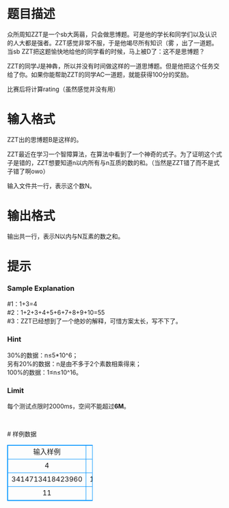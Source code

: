 # 

 
 # 题目描述 
<p>众所周知ZZT是一个sb大蒟蒻，只会做思博题。可是他的学长和同学们以及认识的人大都是强者。ZZT感觉非常不服，于是他竭尽所有知识（雾&nbsp;，出了一道题。当sb&nbsp;ZZT把这题愉快地给他的同学看的时候，马上被D了：这不是思博题？</p>

<p>ZZT的同学J是神犇，所以并没有时间做这样的一道思博题。但是他把这个任务交给了你。如果你能帮助ZZT的同学AC一道题，就能获得100分的奖励。</p>

<p>比赛后将计算rating（虽然感觉并没有用）</p> 

 
 # 输入格式 
<p>ZZT出的思博题B是这样的。</p>

<p>ZZT最近在学习一个智障算法，在算法中看到了一个神奇的式子。为了证明这个式子是错的，ZZT想要知道n以内所有与n互质的数的和。（当然是ZZT错了而不是式子错了啊owo）</p>

<p>输入文件共一行，表示这个数N。</p> 

 
 # 输出格式 
<p>输出共一行，表示N以内与N互素的数之和。</p> 

 
 # 提示 
<h3><strong>Sample&nbsp;Explanation</strong></h3>

<p>#1：1+3=4<br />
#2：1+2+3+4+5+6+7+8+9+10=55<br />
#3：ZZT已经想到了一个绝妙的解释，可惜方案太长，写不下了。</p>

<h3><strong>Hin</strong><strong>t</strong></h3>

<p>30%的数据：n&le;5*10^6；<br />
另有20%的数据：n是由不多于2个素数相乘得来；<br />
100%的数据：1&le;n&le;10^16。</p>

<h3><strong>Limit</strong></h3>

<p>每个测试点限时2000ms，空间不能超过<strong>6M</strong>。</p>

<p>&nbsp;</p> 
# 样例数据
<style>
        table,table tr th, table tr td { border:1px solid #0094ff; }
        table { width: 200px; min-height: 25px; line-height: 25px; text-align: center; border-collapse: collapse;}   
    </style>
<table>
	<tr>
		<td>输入样例</td>
		<td>输出样例</td>
	</tr>
<tr><td>4</td><td>4</td></tr><tr><td>3414713418423960</td><td>1554701774592093048871036416000</td></tr><tr><td>11</td><td>55</td></tr></table>
